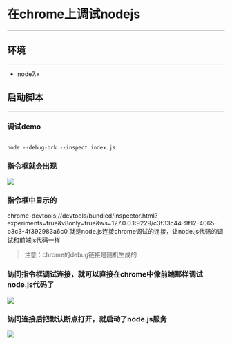 # 在chrome上调试nodejs

---


## 环境

---

- node7.x

## 启动脚本

---

### 调试demo

```shell

node --debug-brk --inspect index.js

```

### 指令框就会出现

![](https://chenshenhai.github.io/koa2-note/note/images/debug-result-01.png)

### 指令框中显示的

chrome-devtools://devtools/bundled/inspector.html?experiments=true&v8only=true&ws=127.0.0.1:9229/c3f33c44-9f12-4065-b3c3-4f392983a6c0 就是node.js连接chrome调试的连接，让node.js代码的调试和前端js代码一样

>注意：chrome的debug链接是随机生成的

### 访问指令框调试连接，就可以直接在chrome中像前端那样调试node.js代码了

![](https://chenshenhai.github.io/koa2-note/note/images/debug-result-02.png)

### 访问连接后把默认断点打开，就启动了node.js服务

![](https://chenshenhai.github.io/koa2-note/note/images/debug-result-03.png)
